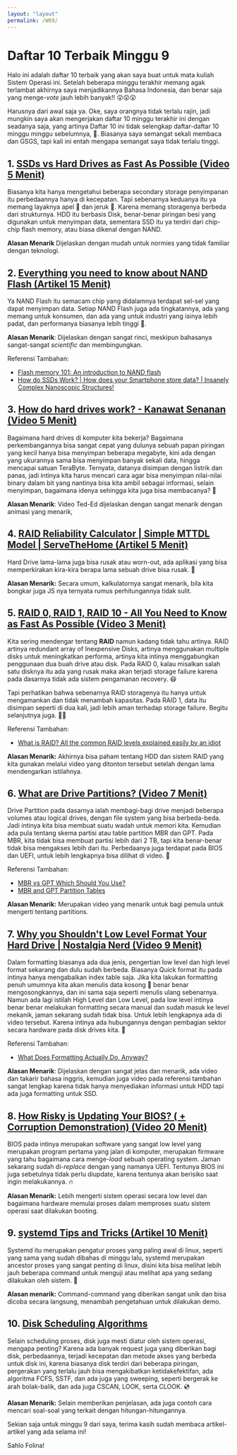 ```yaml
---
layout: "layout"
permalink: /W09/
---
```


# Daftar 10 Terbaik Minggu 9

Halo ini adalah daftar 10 terbaik yang akan saya buat untuk mata kuliah Sistem Operasi ini. Setelah beberapa minggu terakhir memang agak terlambat akhirnya saya menjadikannya Bahasa Indonesia, dan benar saja yang menge-*vote* jauh lebih banyak!! 😲😲😲

Harusnya dari awal saja ya. Oke, saya orangnya tidak terlalu rajin, jadi mungkin saya akan mengerjakan daftar 10 minggu terakhir ini dengan seadanya saja, yang artinya Daftar 10 ini tidak selengkap daftar-daftar 10 minggu minggu sebelumnya, 🤣. Biasanya saya semangat sekali membaca dan GSGS, tapi kali ini entah mengapa semangat saya tidak terlalu tinggi.

## 1. [SSDs vs Hard Drives as Fast As Possible (Video 5 Menit)](https://www.youtube.com/watch?v=YQEjGKYXjw8)

Biasanya kita hanya mengetahui beberapa secondary storage penyimpanan itu perbedaannya hanya di kecepatan. Tapi sebenarnya keduanya itu ya memang layaknya apel 🍎 dan jeruk 🍊. Karena memang storagenya berbeda dari strukturnya. HDD itu berbasis Disk, benar-benar piringan besi yang digunakan untuk menyimpan data, sementara SSD itu ya terdiri dari chip-chip flash memory, atau biasa dikenal dengan NAND.

**Alasan Menarik** Dijelaskan dengan mudah untuk normies yang tidak familiar dengan teknologi.

## 2. [Everything you need to know about NAND Flash (Artikel 15 Menit)](https://www.edn.com/flash-memory-101-an-introduction-to-nand-flash/)

Ya NAND Flash itu semacam chip yang didalamnya terdapat sel-sel yang dapat menyimpan data. Setiap NAND Flash juga ada tingkatannya, ada yang memang untuk konsumen, dan ada yang untuk industri yang isinya lebih padat, dan performanya biasanya lebih tinggi 📝.

**Alasan Menarik**: Dijelaskan dengan sangat rinci, meskipun bahasanya sangat-sangat *scientific* dan membingungkan.

Referensi Tambahan:

- [Flash memory 101: An introduction to NAND flash](https://www.edn.com/flash-memory-101-an-introduction-to-nand-flash/)
- [How do SSDs Work? | How does your Smartphone store data? | Insanely Complex Nanoscopic Structures!](https://www.youtube.com/watch?v=5Mh3o886qpg)

## 3. [How do hard drives work? - Kanawat Senanan (Video 5 Menit)](https://www.youtube.com/watch?v=wteUW2sL7bc)

Bagaimana hard drives di komputer kita bekerja? Bagaimana perkembangannya bisa sangat cepat yang dulunya sebuah papan piringan yang kecil hanya bisa menyimpan beberapa megabyte, kini ada dengan yang ukurannya sama bisa menyimpan banyak sekali data, hingga mencapai satuan TeraByte. Ternyata, datanya disimpan dengan listrik dan panas, jadi intinya kita harus mencari cara agar bisa menyimpan nilai-nilai binary dalam bit yang nantinya bisa kita ambil sebagai informasi, selain menyimpan, bagaimana idenya sehingga kita juga bisa membacanya? 🏓

**Alasan Menarik**: Video Ted-Ed dijelaskan dengan sangat menarik dengan animasi yang menarik,

## 4. [RAID Reliability Calculator | Simple MTTDL Model | ServeTheHome (Artikel 5 Menit)](https://www.servethehome.com/raid-calculator/raid-reliability-calculator-simple-mttdl-model/)

Hard Drive lama-lama juga bisa rusak atau worn-out, ada aplikasi yang bisa memperkirakan kira-kira berapa lama sebuah drive bisa rusak. 🧮

**Alasan Menarik:** Secara umum, kalkulatornya sangat menarik, bila kita bongkar juga JS nya ternyata rumus perhitungannya tidak sulit.

## 5. [RAID 0, RAID 1, RAID 10 - All You Need to Know as Fast As Possible (Video 3 Menit)](https://www.youtube.com/watch?v=eE7Bfw9lFfs)

Kita sering mendengar tentang **RAID** namun kadang tidak tahu artinya. RAID artinya redundant array of Inexpensive Disks, artinya menggunakan multiple disks untuk meningkatkan performa, artinya kita intinya menggabungkan penggunaan dua buah drive atau disk. Pada RAID 0, kalau misalkan salah satu disknya itu ada yang rusak maka akan terjadi storage failure karena pada dasarnya tidak ada sistem pengamanan recovery. 😷

Tapi perhatikan bahwa sebenarnya RAID storagenya itu hanya untuk mengamankan dan tidak menambah kapasitas. Pada RAID 1, data itu disimpan seperti di dua kali, jadi lebih aman terhadap storage failure. Begitu selanjutnya juga. 🙅‍♀️

Referensi Tambahan:

- [What is RAID? All the common RAID levels explained easily by an idiot](https://www.youtube.com/watch?v=GQO1llEFCs8)

**Alasan Menarik:** Akhirnya bisa paham tentang HDD dan sistem RAID yang kita gunakan melalui video yang ditonton tersebut setelah dengan lama mendengarkan istilahnya.

## 6. [What are Drive Partitions? (Video 7 Menit)](https://www.youtube.com/watch?v=AeUM4kR67XQ)

Drive Partition pada dasarnya ialah membagi-bagi drive menjadi beberapa volumes atau logical drives, dengan file system yang bisa berbeda-beda. Jadi intinya kita bisa membuat suatu wadah untuk memori kita. Kemudian ada pula tentang skema partisi atau table partition MBR dan GPT. Pada MBR, kita tidak bisa membuat partisi lebih dari 2 TB, tapi kita benar-benar tidak bisa mengakses lebih dari itu. Perbedaanya juga terdapat pada BIOS dan UEFI, untuk lebih lengkapnya bisa dilihat di video. 🎂

Referensi Tambahan:

- [MBR vs GPT Which Should You Use?](https://www.youtube.com/watch?v=Ch9f7i0hj90)
- [MBR and GPT Partition Tables](https://www.youtube.com/watch?v=vMB8uyosdOA)

**Alasan Menarik:** Merupakan video yang menarik untuk bagi pemula untuk mengerti tentang partitions.

## 7. [Why you Shouldn't Low Level Format Your Hard Drive | Nostalgia Nerd (Video 9 Menit)](https://www.youtube.com/watch?v=RldQVSXdW0Y)

Dalam formatting biasanya ada dua jenis, pengertian low level dan high level format sekarang dan dulu sudah berbeda. Biasanya Quick format itu pada intinya hanya mengabaikan index table saja. Jika kita lakukan formatting penuh umumnya kita akan menulis data kosong 🖤 benar benar mengosongkannya, dan ini sama saja seperti menulis ulang sebenarnya. Namun ada lagi istilah High Level dan Low Level, pada low level intinya benar benar melakukan formatting secara manual dan sudah masuk ke level mekanik, jaman sekarang sudah tidak bisa.  Untuk lebih lengkapnya ada di video tersebut. Karena intinya ada hubungannya dengan pembagian sektor secara hardware pada disk drives kita. 💾

Referensi Tambahan:

- [What Does Formatting Actually Do, Anyway?](https://www.youtube.com/watch?v=NiefQwuNtjg)

**Alasan Menarik**: Dijelaskan dengan sangat jelas dan menarik, ada video dan takarir bahasa inggris, kemudian juga video pada referensi tambahan sangat lengkap karena tidak hanya menyediakan informasi untuk HDD tapi ada juga formatting untuk SSD.

## 8. [How Risky is Updating Your BIOS? ( + Corruption Demonstration) (Video 20 Menit)](https://www.youtube.com/watch?v=x3y-r06Mq2M)

BIOS pada intinya merupakan software yang sangat low level yang merupakan program pertama yang jalan di komputer, merupakan firmware yang tahu bagaimana cara menge-*load* sebuah operating system. Jaman sekarang sudah di-*replace* dengan yang namanya UEFI. Tentunya BIOS ini juga sebetulnya tidak perlu diupdate, karena tentunya akan berisiko saat ingin melakukannya. 🔥

**Alasan Menarik:** Lebih mengerti sistem operasi secara low level dan bagaimana hardware memulai proses dalam memproses suatu sistem operasi saat dilakukan booting.

## 9. [systemd Tips and Tricks (Artikel 10 Menit)](https://avcourt.github.io/tiny-cluster/2019/08/01/systemd.html)

Systemd itu merupakan pengatur proses yang paling awal di linux, seperti yang sama yang sudah dibahas di minggu lalu, systemd merupakan ancestor proses yang sangat penting di linux, disini kita bisa melihat lebih jauh beberapa command untuk menguji atau melihat apa yang sedang dilakukan oleh sistem. 🍎

**Alasan menarik:** Command-command yang diberikan sangat unik dan bisa dicoba secara langsung, menambah pengetahuan untuk dilakukan demo.

## 10. [Disk Scheduling Algorithms](https://www.geeksforgeeks.org/disk-scheduling-algorithms/)

Selain scheduling proses, disk juga mesti diatur oleh sistem operasi, mengapa penting? Karena ada banyak request juga yang diberikan bagi disk, perbedaannya, terjadi kecepatan dan metode akses yang berbeda untuk disk ini, karena biasanya disk terdiri dari beberapa piringan, pergerakan yang terlalu jauh bisa mengakibatkan ketidakefektifan, ada algoritma FCFS, SSTF, dan ada juga yang sweeping, seperti bergerak ke arah bolak-balik, dan ada juga CSCAN, LOOK, serta CLOOK. 💿

**Alasan Menarik:** Selain memberikan penjelasan, ada juga contoh cara mencari soal-soal yang terkait dengan hitungan-hitungannya.

Sekian saja untuk minggu 9 dari saya, terima kasih sudah membaca artikel-artikel yang ada selama ini!

Sahlo Folina!

